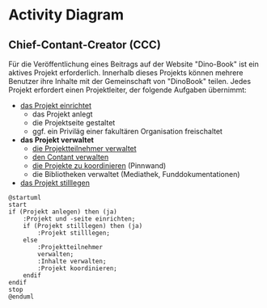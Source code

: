 # Activity Diagram

## Chief-Contant-Creator (CCC)

Für die Veröffentlichung eines Beitrags auf der Website "Dino-Book" ist ein aktives Projekt erforderlich. Innerhalb dieses Projekts können mehrere Benutzer ihre Inhalte mit der Gemeinschaft von "DinoBook" teilen. Jedes Projekt erfordert einen Projektleiter, der folgende Aufgaben übernimmt:

- [das Projekt einrichtet](https://github.com/DBsMOJO/SYP-DinoBook/blob/main/ActivityDiagram_PEr.md)
	- das Projekt anlegt
	- die Projektseite gestaltet
	- ggf. ein Priviläg einer fakultären Organisation freischaltet
- **das Projekt verwaltet**
	- [die Projektteilnehmer verwaltet](https://github.com/DBsMOJO/SYP-DinoBook/blob/main/ActivityDiagram_PVw.md)
	- [den Contant verwalten](https://github.com/DBsMOJO/SYP-DinoBook/blob/main/ActivityDiagram_CVw.md)
	- [die Projekte zu koordinieren](https://github.com/DBsMOJO/SYP-DinoBook/blob/main/ActivityDiagram_PKoo.md) (Pinnwand)
	- die Bibliotheken verwaltet (Mediathek, Funddokumentationen)
- [das Projekt stilllegen](https://github.com/DBsMOJO/SYP-DinoBook/blob/main/ActivityDiagram_PSl.md)

```plantuml
@startuml
start
if (Projekt anlegen) then (ja)
	:Projekt und -seite einrichten;
	if (Projekt stilllegen) then (ja)
		:Projekt stilllegen;
	else
		:Projektteilnehmer
		verwalten;
		:Inhalte verwalten;
		:Projekt koordinieren;
	endif
endif
stop
@enduml
```